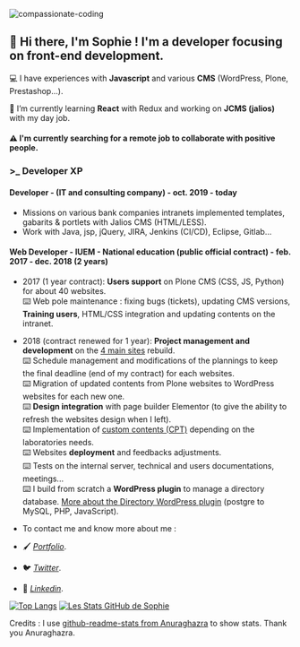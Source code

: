 ![compassionate-coding](/S0f1eM/S0f1eM/blob/master/compassionate.jpeg)

## 👋 Hi there, I'm Sophie ! I'm a developer focusing on front-end development.  

<p>💻 I have experiences with <b>Javascript</b> and various <b>CMS</b> (WordPress, Plone, Prestashop...).</p>

<p>🔭 I’m currently learning <b>React</b> with Redux and working on <b>JCMS (jalios)</b> with my day job.</p>

#### ⚠️ I'm currently searching for a remote job to collaborate with positive people. 

### >_ Developer XP

#### Developer - (IT and consulting company) - oct. 2019 - today

* Missions on various bank companies intranets implemented templates, gabarits & portlets with Jalios CMS (HTML/LESS).
* Work with Java, jsp, jQuery, JIRA, Jenkins (CI/CD), Eclipse, Gitlab...

#### Web Developer - IUEM - National education (public official contract) - feb. 2017 - dec. 2018 (2 years)

* 2017 (1 year contract): <b>Users support</b> on Plone CMS (CSS, JS, Python) for about 40 websites.   
⌨️  Web pole maintenance : fixing bugs (tickets), updating CMS versions, <b>Training users</b>, HTML/CSS integration and updating contents on the intranet. 

* 2018 (contract renewed for 1 year): <b>Project management and development</b> on the [4 main sites](https://www-iuem.univ-brest.fr/) rebuild.    
⌨️ Schedule management and modifications of the plannings to keep the final deadline (end of my contract) for each websites.  
⌨️ Migration of updated contents from Plone websites to WordPress websites for each new one.  
⌨️ <b>Design integration</b> with page builder Elementor (to give the ability to refresh the websites design when I left).  
⌨️ Implementation of [custom contents (CPT)](https://www-iuem.univ-brest.fr/lemar/recherche/equipe-panorama/#prsentation) depending on the laboratories needs.  
⌨️ Websites <b>deployment</b> and feedbacks adjustments.    
⌨️ Tests on the internal server, technical and users documentations, meetings...  
⌨️ I build from scratch a <b>WordPress plugin</b> to manage a directory database. [More about the Directory WordPress plugin](https://github.com/S0f1eM/my-first-wp-plugin) (postgre to MySQL, PHP, JavaScript).  

*  To contact me and know more about me :
* 🖌️ *[Portfolio](https://sophie-marchand.netlify.app/)*.
* 🐦 *[Twitter](https://twitter.com/S0f1eM)*.
* 💬 *[Linkedin](https://www.linkedin.com/in/sophie-marchand-web-developer/)*. 

[![Top Langs](https://github-readme-stats.vercel.app/api/top-langs/?username=S0f1eM&layout=compact&theme=dracula)](https://github.com/S0f1eM/github-readme-stats)
[![Les Stats GitHub de Sophie](https://github-readme-stats.vercel.app/api?username=S0f1eM&hide=issues&show_icons=true&theme=dracula)](https://github.com/S0f1eM/github-readme-stats)

<p> Credits : I use <a href="https://github.com/anuraghazra/github-readme-stats">github-readme-stats from Anuraghazra</A> to show stats. Thank you Anuraghazra.</p>
